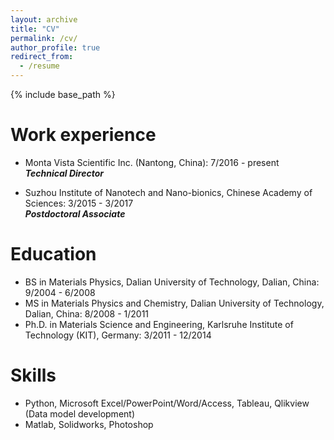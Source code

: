 ```yaml
---
layout: archive
title: "CV"
permalink: /cv/
author_profile: true
redirect_from:
  - /resume
---
```


{% include base_path %}

Work experience
======
* Monta Vista Scientific Inc. (Nantong, China): 7/2016 - present  
***Technical Director***

* Suzhou Institute of Nanotech and Nano-bionics, Chinese Academy of Sciences: 3/2015 - 3/2017  
***Postdoctoral Associate***
  
Education
======
* BS in Materials Physics, Dalian University of Technology, Dalian, China: 9/2004 - 6/2008
* MS in Materials Physics and Chemistry, Dalian University of Technology, Dalian, China:	8/2008 - 1/2011
* Ph.D. in Materials Science and Engineering, Karlsruhe Institute of Technology (KIT), Germany: 3/2011 - 12/2014

Skills
======
* Python, Microsoft Excel/PowerPoint/Word/Access, Tableau, Qlikview (Data model development)
* Matlab, Solidworks, Photoshop

